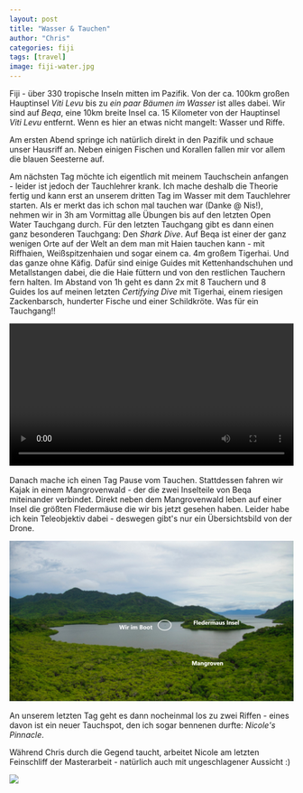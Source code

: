 ```yaml
---
layout: post
title: "Wasser & Tauchen"
author: "Chris"
categories: fiji
tags: [travel]
image: fiji-water.jpg
---
```

Fiji - über 330 tropische Inseln mitten im Pazifik. Von der ca. 100km großen Hauptinsel *Viti Levu* bis zu *ein paar Bäumen im Wasser* ist alles dabei. Wir sind auf *Beqa*, eine 10km breite Insel ca. 15 Kilometer von der Hauptinsel *Viti Levu* entfernt. Wenn es hier an etwas nicht mangelt: Wasser und Riffe.

Am ersten Abend springe ich natürlich direkt in den Pazifik und schaue unser Hausriff an. Neben einigen Fischen und Korallen fallen mir vor allem die blauen Seesterne auf.

Am nächsten Tag möchte ich eigentlich mit meinem Tauchschein anfangen - leider ist jedoch der Tauchlehrer krank. Ich mache deshalb die Theorie fertig und kann erst an unserem dritten Tag im Wasser mit dem Tauchlehrer starten. Als er merkt das ich schon mal tauchen war (Danke @ Nis!), nehmen wir in 3h am Vormittag alle Übungen bis auf den letzten Open Water Tauchgang durch. Für den letzten Tauchgang gibt es dann einen ganz besonderen Tauchgang: Den *Shark Dive*. Auf Beqa ist einer der ganz wenigen Orte auf der Welt an dem man mit Haien tauchen kann - mit Riffhaien, Weißspitzenhaien und sogar einem ca. 4m großem Tigerhai. Und das ganze ohne Käfig. Dafür sind einige Guides mit Kettenhandschuhen und Metallstangen dabei, die die Haie füttern und von den restlichen Tauchern fern halten. Im Abstand von 1h geht es dann 2x mit 8 Tauchern und 8 Guides los auf meinen letzten *Certifying Dive* mit Tigerhai, einem riesigen Zackenbarsch, hunderter Fische und einer Schildkröte. Was für ein Tauchgang!!

<video autoplay="autoplay" width="100%">
  <source src="assets/img/fiji/chris-shark.mp4" type="video/mp4">
</video>

Danach mache ich einen Tag Pause vom Tauchen. Stattdessen fahren wir Kajak in einem Mangrovenwald - der die zwei Inselteile von Beqa miteinander verbindet. Direkt neben dem Mangrovenwald leben auf einer Insel die größten Fledermäuse die wir bis jetzt gesehen haben. Leider habe ich kein Teleobjektiv dabei - deswegen gibt's nur ein Übersichtsbild von der Drone.

![](/assets/img/fiji/kajak.jpg)

An unserem letzten Tag geht es dann nocheinmal los zu zwei Riffen - eines davon ist ein neuer Tauchspot, den ich sogar bennenen durfte: *Nicole's Pinnacle*.

Während Chris durch die Gegend taucht, arbeitet Nicole am letzten Feinschliff der Masterarbeit - natürlich auch mit ungeschlagener Aussicht :)

![](/assets/img/fiji/sunset.jpg)
